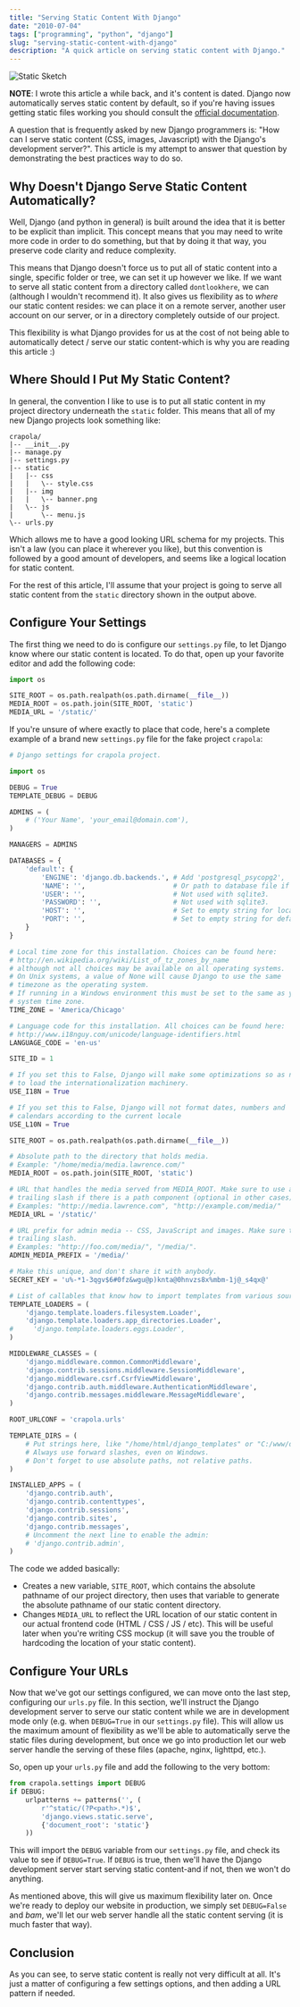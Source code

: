 ```yaml
---
title: "Serving Static Content With Django"
date: "2010-07-04"
tags: ["programming", "python", "django"]
slug: "serving-static-content-with-django"
description: "A quick article on serving static content with Django."
---
```



![Static Sketch][]


**NOTE**: I wrote this article a while back, and it's content is dated. Django
now automatically serves static content by default, so if you're having issues
getting static files working you should consult the [official documentation][].

A question that is frequently asked by new Django programmers is: "How can I
serve static content (CSS, images, Javascript) with the Django's development
server?".  This article is my attempt to answer that question by demonstrating
the best practices way to do so.


## Why Doesn't Django Serve Static Content Automatically?

Well, Django (and python in general) is built around the idea that it is better
to be explicit than implicit.  This concept means that you may need to write
more code in order to do something, but that by doing it that way, you preserve
code clarity and reduce complexity.

This means that Django doesn't force us to put all of static content into a
single, specific folder or tree, we can set it up however we like.  If we want
to serve all static content from a directory called `dontlookhere`, we can
(although I wouldn't recommend it).  It also gives us flexibility as to *where*
our static content resides: we can place it on a remote server, another user
account on our server, or in a directory completely outside of our project.

This flexibility is what Django provides for us at the cost of not being able
to automatically detect / serve our static content-which is why you are reading
this article :)


## Where Should I Put My Static Content?

In general, the convention I like to use is to put all static content in my
project directory underneath the `static` folder.  This means that all of my
new Django projects look something like:

```console
crapola/
|-- __init__.py
|-- manage.py
|-- settings.py
|-- static
|   |-- css
|   |   \-- style.css
|   |-- img
|   |   \-- banner.png
|   \-- js
|       \-- menu.js
\-- urls.py
```

Which allows me to have a good looking URL schema for my projects.  This isn't
a law (you can place it wherever you like), but this convention is followed by
a good amount of developers, and seems like a logical location for static
content.

For the rest of this article, I'll assume that your project is going to serve
all static content from the `static` directory shown in the output above.


## Configure Your Settings

The first thing we need to do is configure our `settings.py` file, to let
Django know where our static content is located.  To do that, open up your
favorite editor and add the following code:

```python
import os

SITE_ROOT = os.path.realpath(os.path.dirname(__file__))
MEDIA_ROOT = os.path.join(SITE_ROOT, 'static')
MEDIA_URL = '/static/'
```

If you're unsure of where exactly to place that code, here's a complete example
of a brand new `settings.py` file for the fake project `crapola`:

```python
# Django settings for crapola project.

import os

DEBUG = True
TEMPLATE_DEBUG = DEBUG

ADMINS = (
    # ('Your Name', 'your_email@domain.com'),
)

MANAGERS = ADMINS

DATABASES = {
    'default': {
        'ENGINE': 'django.db.backends.', # Add 'postgresql_psycopg2', 'postgresql', 'mysql', 'sqlite3' or 'oracle'.
        'NAME': '',                      # Or path to database file if using sqlite3.
        'USER': '',                      # Not used with sqlite3.
        'PASSWORD': '',                  # Not used with sqlite3.
        'HOST': '',                      # Set to empty string for localhost. Not used with sqlite3.
        'PORT': '',                      # Set to empty string for default. Not used with sqlite3.
    }
}

# Local time zone for this installation. Choices can be found here:
# http://en.wikipedia.org/wiki/List_of_tz_zones_by_name
# although not all choices may be available on all operating systems.
# On Unix systems, a value of None will cause Django to use the same
# timezone as the operating system.
# If running in a Windows environment this must be set to the same as your
# system time zone.
TIME_ZONE = 'America/Chicago'

# Language code for this installation. All choices can be found here:
# http://www.i18nguy.com/unicode/language-identifiers.html
LANGUAGE_CODE = 'en-us'

SITE_ID = 1

# If you set this to False, Django will make some optimizations so as not
# to load the internationalization machinery.
USE_I18N = True

# If you set this to False, Django will not format dates, numbers and
# calendars according to the current locale
USE_L10N = True

SITE_ROOT = os.path.realpath(os.path.dirname(__file__))

# Absolute path to the directory that holds media.
# Example: "/home/media/media.lawrence.com/"
MEDIA_ROOT = os.path.join(SITE_ROOT, 'static')

# URL that handles the media served from MEDIA_ROOT. Make sure to use a
# trailing slash if there is a path component (optional in other cases).
# Examples: "http://media.lawrence.com", "http://example.com/media/"
MEDIA_URL = '/static/'

# URL prefix for admin media -- CSS, JavaScript and images. Make sure to use a
# trailing slash.
# Examples: "http://foo.com/media/", "/media/".
ADMIN_MEDIA_PREFIX = '/media/'

# Make this unique, and don't share it with anybody.
SECRET_KEY = 'u%-*1-3qgv$6#0fz&wgu@p)knta@0hnvzs8x%mbm-1j@_s4qx@'

# List of callables that know how to import templates from various sources.
TEMPLATE_LOADERS = (
    'django.template.loaders.filesystem.Loader',
    'django.template.loaders.app_directories.Loader',
#     'django.template.loaders.eggs.Loader',
)

MIDDLEWARE_CLASSES = (
    'django.middleware.common.CommonMiddleware',
    'django.contrib.sessions.middleware.SessionMiddleware',
    'django.middleware.csrf.CsrfViewMiddleware',
    'django.contrib.auth.middleware.AuthenticationMiddleware',
    'django.contrib.messages.middleware.MessageMiddleware',
)

ROOT_URLCONF = 'crapola.urls'

TEMPLATE_DIRS = (
    # Put strings here, like "/home/html/django_templates" or "C:/www/django/templates".
    # Always use forward slashes, even on Windows.
    # Don't forget to use absolute paths, not relative paths.
)

INSTALLED_APPS = (
    'django.contrib.auth',
    'django.contrib.contenttypes',
    'django.contrib.sessions',
    'django.contrib.sites',
    'django.contrib.messages',
    # Uncomment the next line to enable the admin:
    # 'django.contrib.admin',
)
```

The code we added basically:

-   Creates a new variable, `SITE_ROOT`, which contains the absolute pathname
    of our project directory, then uses that variable to generate the absolute
    pathname of our static content directory.
-   Changes `MEDIA_URL` to reflect the URL location of our static content in
    our actual frontend code (HTML / CSS / JS / etc).  This will be useful
    later when you're writing CSS mockup (it will save you the trouble of
    hardcoding the location of your static content).


## Configure Your URLs

Now that we've got our settings configured, we can move onto the last step,
configuring our `urls.py` file.  In this section, we'll instruct the Django
development server to serve our static content while we are in development mode
only (e.g. when `DEBUG=True` in our `settings.py` file).  This will allow us
the maximum amount of flexibility as we'll be able to automatically serve the
static files during development, but once we go into production let our web
server handle the serving of these files (apache, nginx, lighttpd, etc.).

So, open up your `urls.py` file and add the following to the very bottom:

```python
from crapola.settings import DEBUG
if DEBUG:
    urlpatterns += patterns('', (
        r'^static/(?P<path>.*)$',
        'django.views.static.serve',
        {'document_root': 'static'}
    ))
```

This will import the `DEBUG` variable from our `settings.py` file, and check
its value to see if `DEBUG=True`.  If `DEBUG` is true, then we'll have the
Django development server start serving static content-and if not, then we
won't do anything.

As mentioned above, this will give us maximum flexibility later on.  Once we're
ready to deploy our website in production, we simply set `DEBUG=False` and
*bam*, we'll let our web server handle all the static content serving (it is
much faster that way).


## Conclusion

As you can see, to serve static content is really not very difficult at all.
It's just a matter of configuring a few settings options, and then adding a URL
pattern if needed.


  [Static Sketch]: /static/blog/images/2010/static-sketch.png "Static Sketch"
  [official documentation]: https://docs.djangoproject.com/en/dev/ "Django Documentation"
